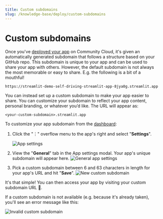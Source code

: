 ```yaml
---
title: Custom subdomains
slug: /knowledge-base/deploy/custom-subdomains
---
```


# Custom subdomains

Once you've [deployed your app](/streamlit-community-cloud/get-started/deploy-an-app) on Community Cloud, it's given an automatically generated subdomain that follows a structure based on your GitHub repo. This subdomain is unique to your app and can be used to share your app with others. However, the default subdomain is not always the most memorable or easy to share. E.g. the following is a bit of a mouthful!

`https://streamlit-demo-self-driving-streamlit-app-8jya0g.streamlit.app`

You can instead set up a custom subdomain to make your app easier to share. You can customize your subdomain to reflect your app content, personal branding, or whatever you’d like. The URL will appear as:

```
<your-custom-subdomain>.streamlit.app
```

To customize your app subdomain from the [dashboard](/streamlit-community-cloud/get-started/manage-your-app#manage-apps-from-your-app-dashboard):

1. Click the "︙" overflow menu to the app's right and select "**Settings**".

   ![App settings](/images/streamlit-community-cloud/workspace-app-settings.png)

2. View the "**General**" tab in the App settings modal. Your app's unique subdomain will appear here.
   ![General app settings](/images/streamlit-community-cloud/workspace-app-settings-general.png)

3. Pick a custom subdomain between 6 and 63 characters in length for your app's URL and hit "**Save**".
   ![New custom subdomain](/images/streamlit-community-cloud/workspace-app-settings-general-valid-domain.png)

It's that simple! You can then access your app by visiting your custom subdomain URL 🎉.

If a custom subdomain is not available (e.g. because it's already taken), you'll see an error message like this:

![Invalid custom subdomain](/images/streamlit-community-cloud/workspace-app-settings-general-invalid-domain.png)
